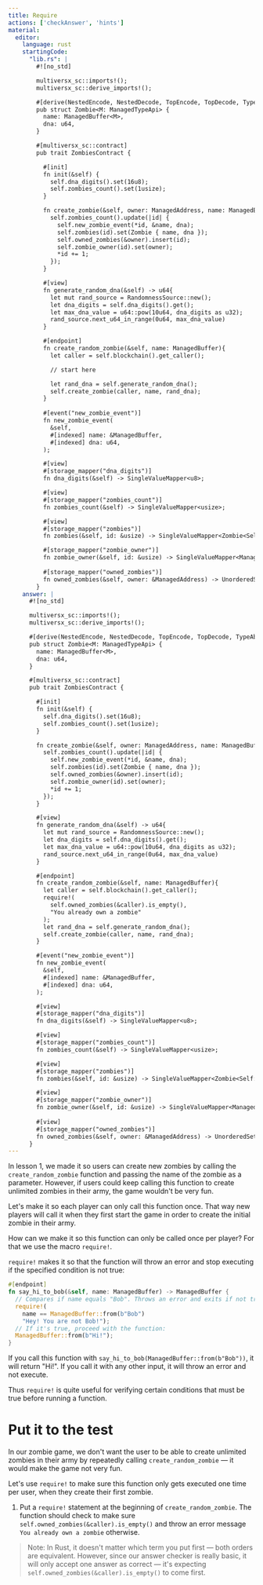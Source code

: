 ```yaml
---
title: Require
actions: ['checkAnswer', 'hints']
material:
  editor:
    language: rust
    startingCode:
      "lib.rs": |
        #![no_std]

        multiversx_sc::imports!();
        multiversx_sc::derive_imports!();

        #[derive(NestedEncode, NestedDecode, TopEncode, TopDecode, TypeAbi)]
        pub struct Zombie<M: ManagedTypeApi> {
          name: ManagedBuffer<M>,
          dna: u64,
        }

        #[multiversx_sc::contract]
        pub trait ZombiesContract {

          #[init]
          fn init(&self) {
            self.dna_digits().set(16u8);
            self.zombies_count().set(1usize);
          }

          fn create_zombie(&self, owner: ManagedAddress, name: ManagedBuffer, dna: u64) {
            self.zombies_count().update(|id| {
              self.new_zombie_event(*id, &name, dna);
              self.zombies(id).set(Zombie { name, dna });
              self.owned_zombies(&owner).insert(id);
              self.zombie_owner(id).set(owner);
              *id += 1;
            });
          }

          #[view]
          fn generate_random_dna(&self) -> u64{
            let mut rand_source = RandomnessSource::new();
            let dna_digits = self.dna_digits().get();
            let max_dna_value = u64::pow(10u64, dna_digits as u32);
            rand_source.next_u64_in_range(0u64, max_dna_value)
          }

          #[endpoint]
          fn create_random_zombie(&self, name: ManagedBuffer){
            let caller = self.blockchain().get_caller();

            // start here

            let rand_dna = self.generate_random_dna();
            self.create_zombie(caller, name, rand_dna);
          }
        
          #[event("new_zombie_event")]
          fn new_zombie_event(
            &self, 
            #[indexed] name: &ManagedBuffer, 
            #[indexed] dna: u64,
          );

          #[view]
          #[storage_mapper("dna_digits")]
          fn dna_digits(&self) -> SingleValueMapper<u8>;

          #[view]
          #[storage_mapper("zombies_count")]
          fn zombies_count(&self) -> SingleValueMapper<usize>;

          #[view]
          #[storage_mapper("zombies")]
          fn zombies(&self, id: &usize) -> SingleValueMapper<Zombie<Self::Api>>;

          #[storage_mapper("zombie_owner")]
          fn zombie_owner(&self, id: &usize) -> SingleValueMapper<ManagedAddress>;
          
          #[storage_mapper("owned_zombies")]
          fn owned_zombies(&self, owner: &ManagedAddress) -> UnorderedSetMapper<usize>;
        }
    answer: |
      #![no_std]

      multiversx_sc::imports!();
      multiversx_sc::derive_imports!();

      #[derive(NestedEncode, NestedDecode, TopEncode, TopDecode, TypeAbi)]
      pub struct Zombie<M: ManagedTypeApi> {
        name: ManagedBuffer<M>,
        dna: u64,
      }

      #[multiversx_sc::contract]
      pub trait ZombiesContract {

        #[init]
        fn init(&self) {
          self.dna_digits().set(16u8);
          self.zombies_count().set(1usize);
        }

        fn create_zombie(&self, owner: ManagedAddress, name: ManagedBuffer, dna: u64) {
          self.zombies_count().update(|id| {
            self.new_zombie_event(*id, &name, dna);
            self.zombies(id).set(Zombie { name, dna });
            self.owned_zombies(&owner).insert(id);
            self.zombie_owner(id).set(owner);
            *id += 1;
          });
        }

        #[view]
        fn generate_random_dna(&self) -> u64{
          let mut rand_source = RandomnessSource::new();
          let dna_digits = self.dna_digits().get();
          let max_dna_value = u64::pow(10u64, dna_digits as u32);
          rand_source.next_u64_in_range(0u64, max_dna_value)
        }

        #[endpoint]
        fn create_random_zombie(&self, name: ManagedBuffer){
          let caller = self.blockchain().get_caller();
          require!(
            self.owned_zombies(&caller).is_empty(),
            "You already own a zombie"
          );
          let rand_dna = self.generate_random_dna();
          self.create_zombie(caller, name, rand_dna);
        }

        #[event("new_zombie_event")]
        fn new_zombie_event(
          &self, 
          #[indexed] name: &ManagedBuffer, 
          #[indexed] dna: u64,
        );

        #[view]
        #[storage_mapper("dna_digits")]
        fn dna_digits(&self) -> SingleValueMapper<u8>;

        #[view]
        #[storage_mapper("zombies_count")]
        fn zombies_count(&self) -> SingleValueMapper<usize>;

        #[view]
        #[storage_mapper("zombies")]
        fn zombies(&self, id: &usize) -> SingleValueMapper<Zombie<Self::Api>>;

        #[view]
        #[storage_mapper("zombie_owner")]
        fn zombie_owner(&self, id: &usize) -> SingleValueMapper<ManagedAddress>;
        
        #[view]
        #[storage_mapper("owned_zombies")]
        fn owned_zombies(&self, owner: &ManagedAddress) -> UnorderedSetMapper<usize>;
      }
---
```


In lesson 1, we made it so users can create new zombies by calling the `create_random_zombie` function and passing the name of the zombie as a parameter. However, if users could keep calling this function to create unlimited zombies in their army, the game wouldn't be very fun.

Let's make it so each player can only call this function once. That way new players will call it when they first start the game in order to create the initial zombie in their army.

How can we make it so this function can only be called once per player? For that we use the macro `require!`.

`require!` makes it so that the function will throw an error and stop executing if the specified condition is not true:

```rust
#[endpoint]
fn say_hi_to_bob(&self, name: ManagedBuffer) -> ManagedBuffer {
  // Compares if name equals "Bob". Throws an error and exits if not true.
  require!(
    name == ManagedBuffer::from(b"Bob")
    "Hey! You are not Bob!");
  // If it's true, proceed with the function:
  ManagedBuffer::from(b"Hi!");
}
```

If you call this function with `say_hi_to_bob(ManagedBuffer::from(b"Bob"))`, it will return "Hi!". If you call it with any other input, it will throw an error and not execute.

Thus `require!` is quite useful for verifying certain conditions that must be true before running a function.

# Put it to the test

In our zombie game, we don't want the user to be able to create unlimited zombies in their army by repeatedly calling `create_random_zombie` — it would make the game not very fun.

Let's use `require!` to make sure this function only gets executed one time per user, when they create their first zombie.

1. Put a `require!` statement at the beginning of `create_random_zombie`. The function should check to make sure `self.owned_zombies(&caller).is_empty()` and throw an error message `You already own a zombie` otherwise.

> Note: In Rust, it doesn't matter which term you put first — both orders are equivalent. However, since our answer checker is really basic, it will only accept one answer as correct — it's expecting `self.owned_zombies(&caller).is_empty()` to come first.
